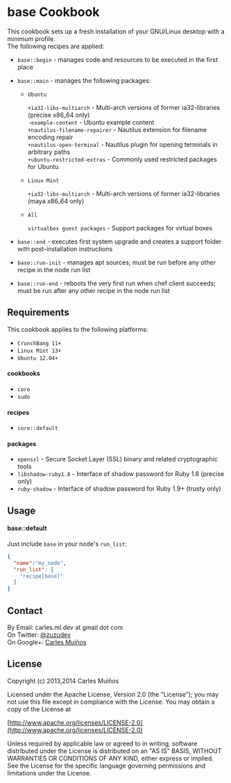 # base Cookbook

This cookbook sets up a fresh installation of your GNU/Linux desktop with a minimum profile.  
The following recipes are applied:

- `base::begin` - manages code and resources to be executed in the first place

- `base::main` - manages the following packages:
  
  * `Ubuntu`

      `+ia32-libs-multiarch`        - Multi-arch versions of former ia32-libraries (precise x86_64 only)  
      `-example-content`            - Ubuntu example content  
      `+nautilus-filename-repairer` - Nautilus extension for filename encoding repair  
      `+nautilus-open-terminal`     - Nautilus plugin for opening terminals in arbitrary paths  
      `+ubuntu-restricted-extras`   - Commonly used restricted packages for Ubuntu  

  * `Linux Mint`

      `+ia32-libs-multiarch`        - Multi-arch versions of former ia32-libraries (maya x86_64 only)  

  * `All`

      `virtualbox guest packages`   - Support packages for virtual boxes

- `base::end`      - executes first system upgrade and creates a support folder with post-installation instructions
- `base::run-init` - manages apt sources; must be run before any other recipe in the node run list
- `base::run-end`  - reboots the very first run when chef client succeeds; must be run after any other recipe in the node run list


## Requirements

This cookbook applies to the following platforms:  
- `CrunchBang 11+`
- `Linux Mint 13+`
- `Ubuntu 12.04+`

#### cookbooks
- `core`
- `sudo`

#### recipes
- `core::default`

#### packages
- `openssl`           - Secure Socket Layer (SSL) binary and related cryptographic tools
- `libshadow-ruby1.8` - Interface of shadow password for Ruby 1.8 (precise only)
- `ruby-shadow`       - Interface of shadow password for Ruby 1.9+ (trusty only)


## Usage

#### base::default
Just include `base` in your node's `run_list`:

```json
{
  "name":"my_node",
  "run_list": [
    "recipe[base]"
  ]
}
```


## Contact

By Email:   carles.ml.dev at gmail dot com  
On Twitter: [@zuzudev](https://twitter.com/zuzudev)  
On Google+: [Carles Muiños](https://plus.google.com/109480759201585988691)


## License

Copyright (c) 2013,2014 Carles Muiños

Licensed under the Apache License, Version 2.0 (the "License");
you may not use this file except in compliance with the License.
You may obtain a copy of the License at

[http://www.apache.org/licenses/LICENSE-2.0](http://www.apache.org/licenses/LICENSE-2.0)

Unless required by applicable law or agreed to in writing, software
distributed under the License is distributed on an "AS IS" BASIS,
WITHOUT WARRANTIES OR CONDITIONS OF ANY KIND, either express or implied.
See the License for the specific language governing permissions and
limitations under the License.

